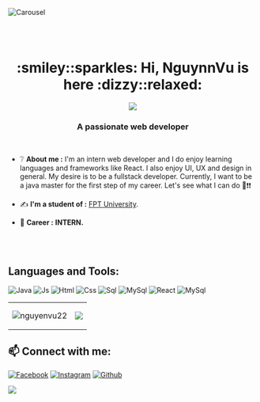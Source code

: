 ![Carousel](https://raw.githubusercontent.com/PolarBearGG/PolarBearGG/master/web-developer.gif)

</br>
</br>

<h1 align="center">:smiley::sparkles: Hi, NguynnVu is here :dizzy::relaxed:</h1>
<p align="center"><img src="https://img.icons8.com/color/48/000000/vietnam-circular.png"/></p>
<h3 align="center">A passionate web developer</h3>

</br>

<!-- <img align="right" alt="Coding" width="200" src="https://i.gifer.com/6N3o.gif"> -->

- ❔ **About me :** I'm an intern web developer and I do enjoy learning languages and frameworks like React. I also enjoy UI, UX and design in general. My desire is to be a fullstack developer. Currently, I want to be a java master for the first step of my career. Let's see what I can do :sparkling_heart::exclamation::exclamation:

- ✍ **I'm a student of :** [FPT University](https://hcmuni.fpt.edu.vn/).

- 🌱 **Career :** __INTERN.__

</br>
</br>

## Languages and Tools:

![Java](https://img.icons8.com/color/48/000000/java-coffee-cup-logo--v1.png)
![Js](https://img.icons8.com/color/48/000000/javascript--v1.png)
![Html](https://img.icons8.com/color/48/000000/html-5--v1.png)
![Css](https://img.icons8.com/color/48/000000/css3.png)
![Sql](https://img.icons8.com/color/48/000000/sql.png)
![MySql](https://img.icons8.com/color/48/000000/mysql-logo.png)
![React](https://img.icons8.com/color/48/000000/react-native.png)
![MySql](https://img.icons8.com/color/48/000000/sass.png)


<!-- <img src="https://img.icons8.com/color/48/000000/java-coffee-cup-logo--v1.png"/> -->
<!-- <img src="https://img.icons8.com/color/48/000000/javascript--v1.png"/> -->
<!-- <img src="https://img.icons8.com/color/48/000000/html-5--v1.png"/> -->
<!-- <img src="https://img.icons8.com/color/48/000000/css3.png"/> -->
<!-- <img src="https://img.icons8.com/color/48/000000/sql.png"/> -->
<!-- <img src="https://img.icons8.com/color/48/000000/mysql-logo.png"/> -->
<!-- <img src="https://img.icons8.com/color/48/000000/react-native.png"/> -->
<!-- <img src="https://img.icons8.com/color/48/000000/sass.png"/> -->

<table style="width:100%;">
  <tr>
    <td>
      <img align="" src="https://github-readme-stats.vercel.app/api/top-langs?username=nguyenvu22&show_icons=true&locale=en&layout=compact" alt="nguyenvu22" />
    </td>
    <td>

![](https://github-readme-stats.vercel.app/api?username=nguyenvu22)
</td>

  </tr>
</table>

## 📫 Connect with me:
<p align="center">

[![Facebook](https://img.icons8.com/color/48/000000/facebook.png)](https://www.facebook.com/people/Nguy%C3%AAn-V%C5%A9/100007468685879/)
[![Instagram](https://img.icons8.com/color/48/000000/instagram-new--v1.png)](https://www.instagram.com/definitely.not.vu/)
[![Github](https://img.icons8.com/color/48/000000/github--v1.png)](https://github.com/nguyenvu22)

</p>

![](https://c.tenor.com/lTtlX5xlfmgAAAAC/nyan-cat.gif)


